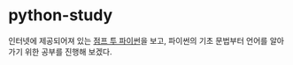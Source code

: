 # python-study

인터넷에 제공되어져 있는 [점프 투 파이썬](https://wikidocs.net/5)을 보고, 파이썬의 기초 문법부터 언어를 알아가기 위한 공부를 진행해 보겠다.
